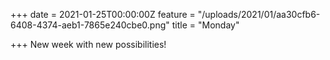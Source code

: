 +++
date = 2021-01-25T00:00:00Z
feature = "/uploads/2021/01/aa30cfb6-6408-4374-aeb1-7865e240cbe0.png"
title = "Monday"

+++
New week with new possibilities!